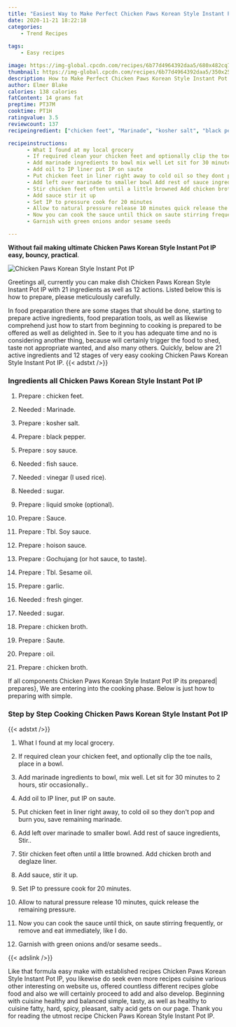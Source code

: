 ```yaml
---
title: "Easiest Way to Make Perfect Chicken Paws Korean Style Instant Pot IP"
date: 2020-11-21 18:22:18
categories:
    - Trend Recipes
    
tags:
    - Easy recipes

image: https://img-global.cpcdn.com/recipes/6b77d4964392daa5/680x482cq70/chicken-paws-korean-style-instant-pot-ip-recipe-main-photo.jpg
thumbnail: https://img-global.cpcdn.com/recipes/6b77d4964392daa5/350x250cq70/chicken-paws-korean-style-instant-pot-ip-recipe-main-photo.jpg
description: How to Make Perfect Chicken Paws Korean Style Instant Pot IP with 21 ingredients and 12 stages of easy cooking.
author: Elmer Blake
calories: 138 calories
fatContent: 14 grams fat
preptime: PT37M
cooktime: PT1H
ratingvalue: 3.5
reviewcount: 137
recipeingredient: ["chicken feet", "Marinade", "kosher salt", "black pepper", "soy sauce", "fish sauce", "vinegar I used rice", "sugar", "liquid smoke optional", "Sauce", "Tbl Soy sauce", "hoison sauce", "Gochujang or hot sauce to taste", "Tbl Sesame oil", "garlic", "fresh ginger", "sugar", "chicken broth", "Saute", "oil", "chicken broth"]

recipeinstructions: 
      - What I found at my local grocery 
      - If required clean your chicken feet and optionally clip the toe nails place in a bowl 
      - Add marinade ingredients to bowl mix well Let sit for 30 minutes to 2 hours stir occasionally 
      - Add oil to IP liner put IP on saute 
      - Put chicken feet in liner right away to cold oil so they dont pop and burn you save remaining marinade 
      - Add left over marinade to smaller bowl Add rest of sauce ingredients Stir 
      - Stir chicken feet often until a little browned Add chicken broth and deglaze liner 
      - Add sauce stir it up 
      - Set IP to pressure cook for 20 minutes 
      - Allow to natural pressure release 10 minutes quick release the remaining pressure 
      - Now you can cook the sauce until thick on saute stirring frequently or remove and eat immediately like I do 
      - Garnish with green onions andor sesame seeds

---
```




**Without fail making ultimate Chicken Paws Korean Style Instant Pot IP easy, bouncy, practical**. 


![Chicken Paws Korean Style Instant Pot IP](https://img-global.cpcdn.com/recipes/6b77d4964392daa5/680x482cq70/chicken-paws-korean-style-instant-pot-ip-recipe-main-photo.jpg "Chicken Paws Korean Style Instant Pot IP")




Greetings all, currently you can make dish Chicken Paws Korean Style Instant Pot IP with 21 ingredients as well as 12 actions. Listed below this is how to prepare, please meticulously carefully.

In food preparation there are some stages that should be done, starting to prepare active ingredients, food preparation tools, as well as likewise comprehend just how to start from beginning to cooking is prepared to be offered as well as delighted in. See to it you has adequate time and no is considering another thing, because will certainly trigger the food to shed, taste not appropriate wanted, and also many others. Quickly, below are 21 active ingredients and 12 stages of very easy cooking Chicken Paws Korean Style Instant Pot IP.
{{< adstxt />}}

### Ingredients all Chicken Paws Korean Style Instant Pot IP


1. Prepare  : chicken feet.

1. Needed  : Marinade.

1. Prepare  : kosher salt.

1. Prepare  : black pepper.

1. Prepare  : soy sauce.

1. Needed  : fish sauce.

1. Needed  : vinegar (I used rice).

1. Needed  : sugar.

1. Prepare  : liquid smoke (optional).

1. Prepare  : Sauce.

1. Prepare  : Tbl. Soy sauce.

1. Prepare  : hoison sauce.

1. Prepare  : Gochujang (or hot sauce, to taste).

1. Prepare  : Tbl. Sesame oil.

1. Prepare  : garlic.

1. Needed  : fresh ginger.

1. Needed  : sugar.

1. Prepare  : chicken broth.

1. Prepare  : Saute.

1. Prepare  : oil.

1. Prepare  : chicken broth.



If all components Chicken Paws Korean Style Instant Pot IP its prepared| prepares}, We are entering into the cooking phase. Below is just how to preparing with simple.

### Step by Step Cooking Chicken Paws Korean Style Instant Pot IP

{{< adstxt />}}


1. What I found at my local grocery.



1. If required clean your chicken feet, and optionally clip the toe nails, place in a bowl.



1. Add marinade ingredients to bowl, mix well. Let sit for 30 minutes to 2 hours, stir occasionally..



1. Add oil to IP liner, put IP on saute.



1. Put chicken feet in liner right away, to cold oil so they don&#39;t pop and burn you, save remaining marinade.



1. Add left over marinade to smaller bowl. Add rest of sauce ingredients, Stir..



1. Stir chicken feet often until a little browned. Add chicken broth and deglaze liner.



1. Add sauce, stir it up.



1. Set IP to pressure cook for 20 minutes.



1. Allow to natural pressure release 10 minutes, quick release the remaining pressure.



1. Now you can cook the sauce until thick, on saute stirring frequently, or remove and eat immediately, like I do.



1. Garnish with green onions and/or sesame seeds..





{{< adslink />}}

Like that formula easy make with established recipes Chicken Paws Korean Style Instant Pot IP, you likewise do seek even more recipes cuisine various other interesting on website us, offered countless different recipes globe food and also we will certainly proceed to add and also develop. Beginning with cuisine healthy and balanced simple, tasty, as well as healthy to cuisine fatty, hard, spicy, pleasant, salty acid gets on our page. Thank you for reading the utmost recipe Chicken Paws Korean Style Instant Pot IP.
